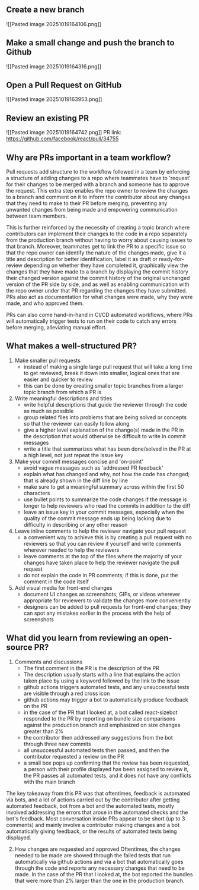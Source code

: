 ## Create a new branch 
![[Pasted image 20251019164106.png]]

## Make a small change and push the branch to Github
![[Pasted image 20251019164316.png]]

## Open a Pull Request on GitHub
![[Pasted image 20251019163953.png]]

## Review an existing PR
![[Pasted image 20251019164742.png]]
PR link: https://github.com/facebook/react/pull/34755

## Why are PRs important in a team workflow?
Pull requests add structure to the workflow followed in a team by enforcing a structure of adding changes to a repo where teammates have to 'request' for their changes to be merged with a branch and someone has to approve the request. This extra step enables the repo owner to review the changes to a branch and comment on it to inform the contributor about any changes that they need to make to their PR before merging, preventing any unwanted changes from being made and empowering communication between team members.

This is further reinforced by the necessity of creating a topic branch where contributors can implement their changes to the code in a repo separately from the production branch without having to worry about causing issues to that branch. Moreover, teammates get to link the PR to a specific issue so that the repo owner can identify the nature of the changes made, give it a title and description for better identification, label it as draft or ready-for-review depending on whether they have completed it, graphically view the changes that they have made to a branch by displaying the commit history their changed version against the commit history of the original unchanged version of the PR side by side, and as well as enabling communication with the repo owner under that PR regarding the changes they have submitted. PRs also act as documentation for what changes were made, why they were made, and who approved them.

PRs can also come hand-in-hand in CI/CD automated workflows, where PRs will automatically trigger tests to run on their code to catch any errors before merging, alleviating manual effort. 
## What makes a well-structured PR?
1. Make smaller pull requests
	-  instead of making a single large pull request that will take a long time to get reviewed, break it down into smaller, logical ones that are easier and quicker to review 
	- this can be done by creating smaller topic branches from a larger topic branch from which a PR is 
2. Write meaningful descriptions and titles
	- write helpful descriptions that guide the reviewer through the code as much as possible
	- group related files into problems that are being solved or concepts so that the reviewer can easily follow along
	- give a higher level explanation of the change(s) made in the PR in the description that would otherwise be difficult to write in commit messages
	- write a title that summarizes what has been done/solved in the PR at a high level, not just repeat the issue key
3. Make your commit messages concise and 'on-point'
	- avoid vague messages such as 'addressed PR feedback'
	- explain what has changed and why, not how the code has changed; that is already shown in the diff line by line
	- make sure to get a meaningful summary across within the first 50 characters
	- use bullet points to summarize the code changes if the message is longer to help reviewers who read the commits in addition to the diff
	- leave an issue key in your commit messages, especially when the quality of the commit message ends up being lacking due to difficulty in describing or any other reason
4. Leave inline comments to help the reviewer navigate your pull request
	- a convenient way to achieve this is by creating a pull request with no reviewers so that you can review it yourself and write comments wherever needed to help the reviewers
	- leave comments at the top of the files where the majority of your changes have taken place to help the reviewer navigate the pull request
	- do not explain the code in PR comments; if this is done, put the comment in the code itself
5. Add visual media for front-end changes
	- document UI changes as screenshots, GIFs, or videos wherever appropriate for reviewers to validate the changes more conveniently
	- designers can be added to pull requests for front-end changes; they can spot any mistakes earlier in the process with the help of screenshots

## What did you learn from reviewing an open-source PR?
1. Comments and discussions
	- The first comment in the PR is the description of the PR
	- The description usually starts with a line that explains the action taken place by using a keyword followed by the link to the issue
	- github actions triggers automated tests, and any unsuccessful tests are visible through a red cross icon 
	- github actions may trigger a bot to automatically produce feedback on the PR
	- in the case of the PR that I looked at, a bot called react-sizebot responded to the PR by reporting on bundle size comparisons against the production branch and emphasized on size changes greater than 2%
	- the contributor then addressed any suggestions from the bot through three new commits
	- all unsuccessful automated tests then passed, and then the contributor requested a review on the PR
	- a small box pops up confirming that the review has been requested, a person with their profile displayed has been assigned to review it, the PR passes all automated tests, and it does not have any conflicts with the main branch

The key takeaway from this PR was that oftentimes, feedback is automated via bots, and a lot of actions carried out by the contributor after getting automated feedback, bot from a bot and the automated tests, mostly involved addressing the errors that arose in the automated checks and the bot's feedback. Most conversation inside PRs appear to be short (up to 3 comments) and mainly involve a contributor making changes and a bot automatically giving feedback, or the results of automated tests being displayed.

2. How changes are requested and approved
Oftentimes, the changes needed to be made are showed through the failed tests that run automatically via github actions and via a bot that automatically goes through the code and reports any necessary changes that need to be made. In the case of the PR that I looked at, the bot reported the bundles that were more than 2% larger than the one in the production branch.